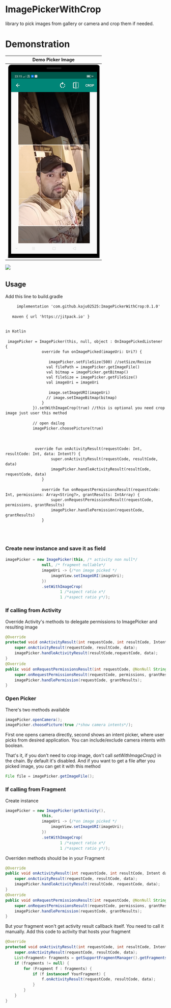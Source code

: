 # ImagePickerWithCrop
library to pick images from gallery or camera and crop them if needed.
# Demonstration
|Demo Picker Image|
|:---:|
|![](pic/pic.PNG)|

[![](https://jitpack.io/v/kaju02525/ImagePickerWithCrop.svg)](https://jitpack.io/#kaju02525/ImagePickerWithCrop)



## Usage
Add this line to build.gradle
```
	 implementation 'com.github.kaju02525:ImagePickerWithCrop:0.1.0'
   
   maven { url 'https://jitpack.io' }
   
```

```
in Kotlin

 imagePicker = ImagePicker(this, null, object : OnImagePickedListener {
                override fun onImagePicked(imageUri: Uri?) {

                   imagePicker.setFileSize(500) //setSize/Resize
                  val filePath = imagePicker.getImageFile()
                  val bitmap = imagePicker.getBitmap()
                  val fileSize = imagePicker.getFileSize()
                  val imageUri = imageUri

                   image.setImageURI(imageUri)
                  // image.setImageBitmap(bitmap)
                }
            }).setWithImageCrop(true) //this is optional you need crop image just user this method
            
            // open dailog
            imagePicker.choosePicture(true)



             override fun onActivityResult(requestCode: Int, resultCode: Int, data: Intent?) {
                    super.onActivityResult(requestCode, resultCode, data)
                    imagePicker.handleActivityResult(resultCode, requestCode, data)
                }

                override fun onRequestPermissionsResult(requestCode: Int, permissions: Array<String?>, grantResults: IntArray) {
                    super.onRequestPermissionsResult(requestCode, permissions, grantResults)
                    imagePicker.handlePermission(requestCode, grantResults)
                }




```

### Create new instance and save it as field
```java
imagePicker = new ImagePicker(this, /* activity non null*/
                null, /* fragment nullable*/
                imageUri -> {/*on image picked */
                    imageView.setImageURI(imageUri);
                })
                .setWithImageCrop(
                        1 /*aspect ratio x*/
                        1 /*aspect ratio y*/);
```





### If calling from Activity
Override Activity's methods to delegate permissions to ImagePicker and resulting image
```java
@Override
protected void onActivityResult(int requestCode, int resultCode, Intent data) {
    super.onActivityResult(requestCode, resultCode, data);
    imagePicker.handleActivityResult(resultCode,requestCode, data);
}
@Override
public void onRequestPermissionsResult(int requestCode, @NonNull String[] permissions, @NonNull int[] grantResults) {
    super.onRequestPermissionsResult(requestCode, permissions, grantResults);
    imagePicker.handlePermission(requestCode, grantResults);
}
```
### Open Picker
There's two methods available
```java
imagePicker.openCamera();
imagePicker.choosePicture(true /*show camera intents*/);
```
First one opens camera directly, second shows an intent picker, where user picks from desired application. You can include/exclude camera intents with boolean.

That's it, if you don't need to crop image, don't call *setWithImageCrop()*  in the chain. By default it's disabled. And if you want to get a file after you picked image, you can get it with this method
```java
File file = imagePicker.getImageFile();
```
### If calling from Fragment 
Create instance 
```java
imagePicker = new ImagePicker(getActivity(),
                this,
                imageUri -> {/*on image picked */
                    imageView.setImageURI(imageUri);
                })
                .setWithImageCrop(
                        1 /*aspect ratio x*/
                        1 /*aspect ratio y*/);
```

Overriden methods should be in your Fragment

```java
@Override
public void onActivityResult(int requestCode, int resultCode, Intent data) {
    super.onActivityResult(requestCode, resultCode, data);
    imagePicker.handleActivityResult(resultCode, requestCode, data);
}
@Override
public void onRequestPermissionsResult(int requestCode, @NonNull String[] permissions, @NonNull int[] grantResults) {
    super.onRequestPermissionsResult(requestCode, permissions, grantResults);
    imagePicker.handlePermission(requestCode, grantResults);
}
```
But your fragment won't get activity result callback itself. You need to call it manually. Add this code to activity that hosts your fragment

```java
@Override
protected void onActivityResult(int requestCode, int resultCode, Intent data) {
    super.onActivityResult(requestCode, resultCode, data);
    List<Fragment> fragments = getSupportFragmentManager().getFragments();
    if (fragments != null) {
        for (Fragment f : fragments) {
            if (f instanceof YourFragment) {
                f.onActivityResult(requestCode, resultCode, data);
            }
        }
    }
}
```
